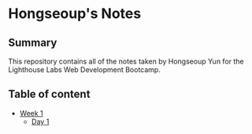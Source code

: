 # Hongseoup's Notes
## Summary 

This repository contains all of the notes taken by Hongseoup Yun for the Lighthouse Labs Web Development Bootcamp.
## Table of content
* [Week 1](/Week_1)
  * [Day 1](/Week_1/Day_1)